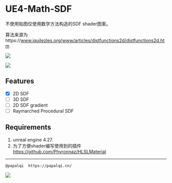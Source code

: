 

# UE4-Math-SDF

不使用贴图仅使用数学方法构造的SDF shader图案。

算法来源为https://www.iquilezles.org/www/articles/distfunctions2d/distfunctions2d.htm


![](https://papalqiblog.oss-cn-beijing.aliyuncs.com/blog/picture20220211204123.png)


![](https://papalqiblog.oss-cn-beijing.aliyuncs.com/blog/picture20220211204139.png)

## Features
- [x] 2D SDF 
- [ ] 3D SDF 
- [ ] 2D SDF gradient
- [ ]  Raymarched Procedural SDF 
## Requirements

1. unreal engine 4.27.
2. 为了方便shader编写使用到的插件 https://github.com/Phyronnaz/HLSLMaterial

--- 
    @papalqi  https://papalqi.cn/

![](https://papalqiblog.oss-cn-beijing.aliyuncs.com/blog/picture20220211204152.png)
